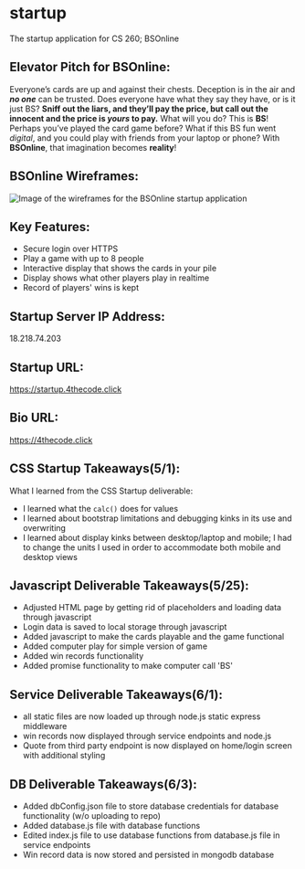 # startup
The startup application for CS 260; BSOnline


## Elevator Pitch for BSOnline: 
Everyone’s cards are up and against their chests. Deception is in 
the air and ***no one*** can be trusted. Does everyone have what they say they have, or is it just BS? 
**Sniff out the liars, and they’ll pay the price, but call out the innocent and the price is _yours_ 
to pay.** What will you do? This is **BS**! Perhaps you’ve played the card game before? What if this BS 
fun went _digital_, and you could play with friends from your laptop or phone? With **BSOnline**, that 
imagination becomes **reality**!

## BSOnline Wireframes:
![Image of the wireframes for the BSOnline startup application](https://github.com/EKP529/startup/blob/78abc8bc7fff836a247af4a82151c49539de856a/BSOnline%20Wireframes.jpg)

## Key Features:
* Secure login over HTTPS
* Play a game with up to 8 people
* Interactive display that shows the cards in your pile
* Display shows what other players play in realtime 
* Record of players' wins is kept

## Startup Server IP Address:
18.218.74.203

## Startup URL:
https://startup.4thecode.click

## Bio URL:
https://4thecode.click

## CSS Startup Takeaways(5/1):
What I learned from the CSS Startup deliverable:
* I learned what the `calc()` does for values
* I learned about bootstrap limitations and debugging kinks in its use and overwriting
* I learned about display kinks between desktop/laptop and mobile; I had to change the units I used
in order to accommodate both mobile and desktop views

## Javascript Deliverable Takeaways(5/25):
* Adjusted HTML page by getting rid of placeholders and loading data through javascript
* Login data is saved to local storage through javascript
* Added javascript to make the cards playable and the game functional
* Added computer play for simple version of game
* Added win records functionality
* Added promise functionality to make computer call 'BS'

## Service Deliverable Takeaways(6/1):
* all static files are now loaded up through node.js static express middleware
* win records now displayed through service endpoints and node.js
* Quote from third party endpoint is now displayed on home/login screen with additional styling

## DB Deliverable Takeaways(6/3):
* Added dbConfig.json file to store database credentials for database functionality (w/o uploading to repo)
* Added database.js file with database functions 
* Edited index.js file to use database functions from database.js file in service endpoints
* Win record data is now stored and persisted in mongodb database 